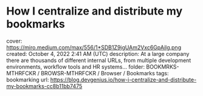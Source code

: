 # How I centralize and distribute my bookmarks

cover: https://miro.medium.com/max/556/1*SDB1Z9jgUAm2Vxc6GpAilg.png
created: October 4, 2022 2:41 AM (UTC)
description: At a large company there are thousands of different internal URLs, from multiple development environments, workflow tools and HR systems…
folder: BOOKMRKS-MTHRFCKR / BROWSR-MTHRFCKR / Browser / Bookmarks
tags: bookmarking
url: https://blog.devgenius.io/how-i-centralize-and-distribute-my-bookmarks-cc8b11bb7475